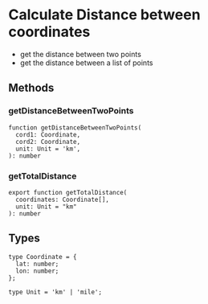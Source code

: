 # Calculate Distance between coordinates

- get the distance between two points
- get the distance between a list of points

## Methods

### getDistanceBetweenTwoPoints

```
function getDistanceBetweenTwoPoints(
  cord1: Coordinate,
  cord2: Coordinate,
  unit: Unit = 'km',
): number
```

### getTotalDistance

```
export function getTotalDistance(
  coordinates: Coordinate[],
  unit: Unit = "km"
): number
```

## Types

```
type Coordinate = {
  lat: number;
  lon: number;
};

type Unit = 'km' | 'mile';

```
